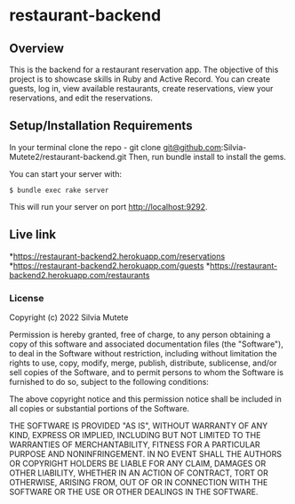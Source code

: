 # restaurant-backend
## Overview
This is the backend for a restaurant reservation app. The objective of this project is to showcase skills in Ruby and Active Record. You can create guests, log in, view available restaurants, create reservations, view your reservations, and edit the reservations.
## Setup/Installation Requirements
In your terminal clone the repo - git clone git@github.com:Silvia-Mutete2/restaurant-backend.git
Then, run bundle install to install the gems.

You can start your server with:

```console
$ bundle exec rake server
```

This will run your server on port
[http://localhost:9292](http://localhost:9292).


## Live link
*https://restaurant-backend2.herokuapp.com/reservations
*https://restaurant-backend2.herokuapp.com/guests
*https://restaurant-backend2.herokuapp.com/restaurants

### License
Copyright (c) 2022 Silvia Mutete

Permission is hereby granted, free of charge, to any person obtaining a copy of this software and associated documentation files (the "Software"), to deal in the Software without restriction, including without limitation the rights to use, copy, modify, merge, publish, distribute, sublicense, and/or sell copies of the Software, and to permit persons to whom the Software is furnished to do so, subject to the following conditions:

The above copyright notice and this permission notice shall be included in all copies or substantial portions of the Software.

THE SOFTWARE IS PROVIDED "AS IS", WITHOUT WARRANTY OF ANY KIND, EXPRESS OR IMPLIED, INCLUDING BUT NOT LIMITED TO THE WARRANTIES OF MERCHANTABILITY, FITNESS FOR A PARTICULAR PURPOSE AND NONINFRINGEMENT. IN NO EVENT SHALL THE AUTHORS OR COPYRIGHT HOLDERS BE LIABLE FOR ANY CLAIM, DAMAGES OR OTHER LIABILITY, WHETHER IN AN ACTION OF CONTRACT, TORT OR OTHERWISE, ARISING FROM, OUT OF OR IN CONNECTION WITH THE SOFTWARE OR THE USE OR OTHER DEALINGS IN THE SOFTWARE.
